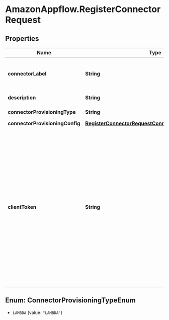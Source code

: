 # AmazonAppflow.RegisterConnectorRequest

## Properties

Name | Type | Description | Notes
------------ | ------------- | ------------- | -------------
**connectorLabel** | **String** |  The name of the connector. The name is unique for each &lt;code&gt;ConnectorRegistration&lt;/code&gt; in your Amazon Web Services account. | [optional] 
**description** | **String** | A description about the connector that&#39;s being registered. | [optional] 
**connectorProvisioningType** | **String** | The type of provisioning that the connector supports, such as Lambda. | [optional] 
**connectorProvisioningConfig** | [**RegisterConnectorRequestConnectorProvisioningConfig**](RegisterConnectorRequestConnectorProvisioningConfig.md) |  | [optional] 
**clientToken** | **String** | &lt;p&gt;The &lt;code&gt;clientToken&lt;/code&gt; parameter is an idempotency token. It ensures that your &lt;code&gt;RegisterConnector&lt;/code&gt; request completes only once. You choose the value to pass. For example, if you don&#39;t receive a response from your request, you can safely retry the request with the same &lt;code&gt;clientToken&lt;/code&gt; parameter value.&lt;/p&gt; &lt;p&gt;If you omit a &lt;code&gt;clientToken&lt;/code&gt; value, the Amazon Web Services SDK that you are using inserts a value for you. This way, the SDK can safely retry requests multiple times after a network error. You must provide your own value for other use cases.&lt;/p&gt; &lt;p&gt;If you specify input parameters that differ from your first request, an error occurs. If you use a different value for &lt;code&gt;clientToken&lt;/code&gt;, Amazon AppFlow considers it a new call to &lt;code&gt;RegisterConnector&lt;/code&gt;. The token is active for 8 hours.&lt;/p&gt; | [optional] 



## Enum: ConnectorProvisioningTypeEnum


* `LAMBDA` (value: `"LAMBDA"`)




